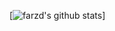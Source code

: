 [![farzd's github stats](https://github-readme-stats.vercel.app/api?username=farzd&show_icons=true&theme=tokyonight&include_all_commits=true)]

<!-- ![image](https://user-images.githubusercontent.com/1423413/115881665-e2d05400-a443-11eb-8903-2d50ac52f5ad.png) -->


<!--
**farzd/farzd** is a ✨ _special_ ✨ repository because its `README.md` (this file) appears on your GitHub profile.

Here are some ideas to get you started:

- 🔭 I’m currently working on ...
- 🌱 I’m currently learning ...
- 👯 I’m looking to collaborate on ...
- 🤔 I’m looking for help with ...
- 💬 Ask me about ...
- 📫 How to reach me: ...
- 😄 Pronouns: ...
- ⚡ Fun fact: ...
-->
